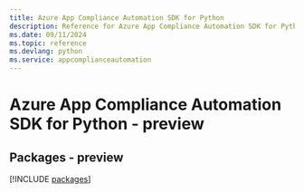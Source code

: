 ```yaml
---
title: Azure App Compliance Automation SDK for Python
description: Reference for Azure App Compliance Automation SDK for Python
ms.date: 09/11/2024
ms.topic: reference
ms.devlang: python
ms.service: appcomplianceautomation
---
```

# Azure App Compliance Automation SDK for Python - preview
## Packages - preview
[!INCLUDE [packages](app-compliance-automation-index.md)]